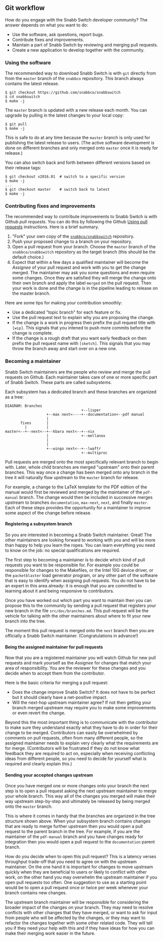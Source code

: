 ## Git workflow

How do you engage with the Snabb Switch developer community? The answer depends on what you want to do:

- Use the software, ask questions, report bugs.
- Contribute fixes and improvements.
- Maintain a part of Snabb Switch by reviewing and merging pull requests.
- Create a new application to develop together with the community.

### Using the software

The recommended way to download Snabb Switch is with `git` directly
from from the `master` branch of the `snabbco` repository. This branch
always contains the latest release.

```
$ git checkout https://github.com/snabbco/snabbswitch
$ cd snabbswitch
$ make -j
```

The `master` branch is updated with a new release each month. You can
upgrade by pulling in the latest changes to your local copy:

```
$ git pull
$ make -j
```

This is safe to do at any time because the `master` branch is only
used for publishing the latest release to users. (The active software
development is done on different branches and only merged onto
`master` once it is ready for release.)

You can also switch back and forth between different versions based on
their release tags:

```
$ git checkout v2016.01  # switch to a specific version
$ make -j
...
$ git checkout master    # switch back to latest
$ make -j
```

### Contributing fixes and improvements

The recommended way to contribute improvements to Snabb Switch is with Github *pull requests*. You can do this by following the Github [Using pull requests](https://help.github.com/articles/using-pull-requests/) instructions. Here is a brief summary.

1. "Fork" your own copy of the [`snabbco/snabbswitch`](https://github.com/snabbco/snabbswitch) repository.
2. Push your proposed change to a branch on your repository.
3. Open a pull request from your branch. Choose the `master` branch of the `snabbco/snabbswitch` repository as the target branch (this should be the default choice.)
4. Expect that within a few days a qualified maintainer will become the *Assignee* of your pull request and work with you to get the change merged. The maintainer may ask you some questions and even require some changes. Once they are satisfied they will merge the change onto their own branch and apply the label `merged` on the pull request. Then your work is done and the change is in the pipeline leading to release on the master branch.

Here are some tips for making your contribution smoothly:

- Use a dedicated "topic branch" for each feature or fix.
- Use the pull request text to explain why you are proposing the change.
- If the change is a work in progress then prefix the pull request title with `[wip]`. This signals that you intened to push more commits before the change is complete.
- If the change is a rough draft that you want early feedback on then prefix the pull request name with `[sketch]`. This signals that you may throw the branch away and start over on a new one.

### Becoming a maintainer

Snabb Switch maintainers are the people who review and merge the pull
requests on Github. Each maintainer takes care of one or more specific
part of Snabb Switch. These parts are called *subsystems*.

Each subsystem has a dedicated branch and these branches are organized
as a tree:

    DIAGRAM: Branches
                                       +--lisper
                       +--max next<----+--documentation<--pdf manual
                       |
           fixes       |
             |         |
    master<--+--next<--+--kbara next<--+--nix
                       |               +--mellanox
                       |
                       |
                       +--wingo next<--+--lwaftr
                                       +--multiproc

Pull requests are merged onto the most specifically relevant branch to
begin with. Later, whole child branches are merged "upstream" onto
their parent branches. This way once a change has been merged onto any
branch in the tree it will naturally flow upstream to the `master`
branch for release.

For example, a change to the LaTeX template for the PDF edition of the
manual would first be reviewed and merged by the maintainer of the
`pdf-manual` branch. The change would then be included in successive
merges upstream to branches `documentation`, `max-next`, `next`, and
finally `master`. Each of these steps provides the opportunity for a
maintainer to improve some aspect of the change before release.

#### Registering a subsystem branch

So you are interested in becoming a Snabb Switch maintainer. Great!
The other maintainers are looking forward to working with you and will
be more than happy to help you learn the ropes. You can learn
everything you need to know on the job: no special qualifications are
required.

The first step to becoming a maintainer is to decide which kind of
pull requests you want to be responsible for. For example you could be
responsible for changes to the Makefiles, or the Intel 10G device
driver, or the `packetblaster` load generator program, or any other
part of the software that is easy to identify when assigning pull
requests. You do not have to be an expert in this area already: it is
enough that you are committed to learning about it and being
responsive to contributors.

Once you have worked out which part you want to maintain then you can
propose this to the community by sending a pull request that registers
your new branch in the file `src/doc/branches.md`. This pull request
will be the vehicle for talking with the other maintainers about where
to fit your new branch into the tree.

The moment this pull request is merged onto the `next` branch then you
are officially a Snabb Switch maintainer. (Congratulations in advance!)

#### Being the assigned maintainer for pull requests

Now that you are a registered maintainer you will watch Github for new
pull requests and mark yourself as the *Assignee* for changes that
match your area of responsibility. You are the reviewer for these
changes and you decide when to accept them from the contributor.

Here is the basic criteria for merging a pull request:

- Does the change improve Snabb Switch? It does not have to be perfect
  but it should clearly have a net-positive impact.
- Will the next-hop upstream maintainer agree? If not then getting
  your branch merged upstream may require you to make some
  improvements or even revert the change.

Beyond this the most important thing is to communicate with the
contributor to make sure they understand exactly what they have to do
in order for their change to be merged. Contributors can easily be
overwhelmed by comments on pull requests, often from many different
people, so the assigned maintainer needs to explain very clearly what
the requirements are for merge. (Contributors will be frustrated if
they do not know what feedback they are required to act on, especially
when receiving conflicting ideas from different people, so you need to
decide for yourself what is required and clearly explain this.)

#### Sending your accepted changes upstream

Once you have merged one or more changes onto your branch the next
step is to open a pull request asking the next upstream maintainer to
merge your whole branch. This way all of the changes you merged will
make their way upstream step-by-step and ultimately be released by
being merged onto the `master` branch.

This is where it comes in handy that the branches are organized in the
tree structure shown above. When your subsystem branch contains
changes that are ready to merge further upstream then you would open a
pull request to the parent branch in the tree. For example, if you are
the maintainer of the `pdf-manual` branch and you have changes ready
for integration then you would open a pull request to the
`documentation` parent branch.

How do you decide when to open this pull request? This is a latency
verses throughput trade-off that you need to agree on with the
upstream maintainer. On the one hand it is important for changes to
move upstream quickly when they are beneficial to users or likely to
conflict with other work, on the other hand you may overwhelm the
upstream maintainer if you open pull requests too often. One
suggestion to use as a starting point would be to open a pull request
once or twice per week whenever your branch contains new changes.

The upstream branch maintainer will be responsible for considering the
broader impact of the changes on your branch. They may need to resolve
conflicts with other changes that they have merged, or want to ask for
input from people who will be affected by the changes, or they may
want to refactor the changes together with some other related code.
They will tell you if they need your help with this and if they have
ideas for how you can make their merging work easier in the future.

